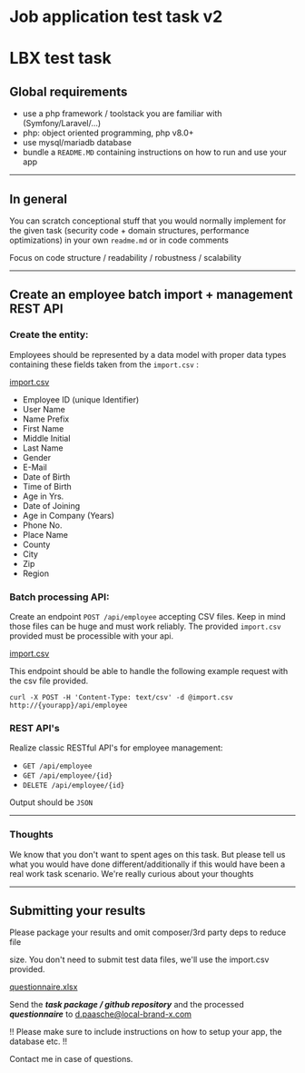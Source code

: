 # Job application test task v2

LBX test task
=============

Global requirements
-------------------

  

*   use a php framework / toolstack you are familiar with (Symfony/Laravel/...)
*   php: object oriented programming, php v8.0+ 
*   use mysql/mariadb database
*   bundle a `README.MD` containing instructions on how to run and use your app

* * *

In general
----------

  

You can scratch conceptional stuff that you would normally implement for the given task (security code + domain structures, performance optimizations) in your own `readme.md` or in code comments

  

Focus on code structure / readability / robustness / scalability

* * *

  

Create an employee batch import + management REST API
-----------------------------------------------------

  

### Create the entity:

Employees should be represented by a data model with proper data types containing these fields taken from the `import.csv` :

[import.csv](https://t36654621.p.clickup-attachments.com/t36654621/cc240282-787a-4c10-9ee5-93e9f65f4128/import.csv)

  

*   Employee ID (unique Identifier)
*   User Name
*   Name Prefix
*   First Name
*   Middle Initial
*   Last Name
*   Gender
*   E-Mail
*   Date of Birth
*   Time of Birth
*   Age in Yrs.
*   Date of Joining
*   Age in Company (Years)
*   Phone No.
*   Place Name
*   County
*   City
*   Zip
*   Region

  

### Batch processing API:

  

Create an endpoint `POST /api/employee` accepting CSV files. Keep in mind those files can be huge and must work reliably. The provided `import.csv` provided must be processible with your api.

  

[import.csv](https://t36654621.p.clickup-attachments.com/t36654621/cc240282-787a-4c10-9ee5-93e9f65f4128/import.csv)

  

This endpoint should be able to handle the following example request with the csv file provided.

  

`curl -X POST -H 'Content-Type: text/csv' -d @import.csv http://{yourapp}/api/employee`

### REST API's

  

Realize classic RESTful API's for employee management:

*   `GET /api/employee`
*   `GET /api/employee/{id}`
*   `DELETE /api/employee/{id}`

  

Output should be `JSON`

---

### Thoughts

We know that you don't want to spent ages on this task. But please tell us what you would have done different/additionally if this would have been a real work task scenario. We're really curious about your thoughts

---


Submitting your results
-----------------------

  

Please package your results and omit composer/3rd party deps to reduce file

size. You don't need to submit test data files, we'll use the import.csv provided.

  

[questionnaire.xlsx](https://t36654621.p.clickup-attachments.com/t36654621/7c777b52-ddc4-4a14-b7b2-9dd357b99603/questionnaire.xlsx)

  

Send the **_task package / github repository_**  and the processed **_questionnaire_** to [d.paasche@local-brand-x.com](mailto:d.paasche@local-brand-x.com)

  

!! Please make sure to include instructions on how to setup your app, the database etc. !!

  

Contact me in case of questions.